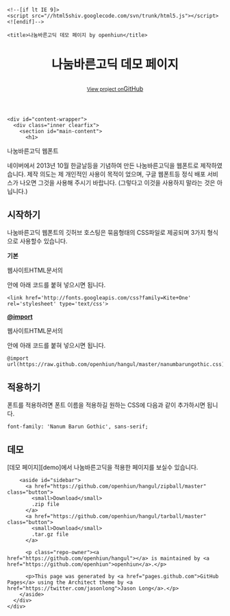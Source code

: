 <!DOCTYPE html>
<html>
  <head>
    <meta charset='utf-8'>
    <meta http-equiv="X-UA-Compatible" content="chrome=1">
    <meta name="viewport" content="width=device-width, initial-scale=1, maximum-scale=1">
    <link href='https://fonts.googleapis.com/css?family=Architects+Daughter' rel='stylesheet' type='text/css'>
    <link rel="stylesheet" type="text/css" href="stylesheets/stylesheet.css" media="screen" />
    <link rel="stylesheet" type="text/css" href="stylesheets/pygment_trac.css" media="screen" />
    <link rel="stylesheet" type="text/css" href="stylesheets/print.css" media="print" />

    <!--[if lt IE 9]>
    <script src="//html5shiv.googlecode.com/svn/trunk/html5.js"></script>
    <![endif]-->

    <title>나눔바른고딕 데모 페이지 by openhiun</title>
  </head>

  <body>
    <header>
      <div class="inner">
        <h1>나눔바른고딕 데모 페이지</h1>
        <h2></h2>
        <a href="https://github.com/openhiun/hangul" class="button"><small>View project on</small>GitHub</a>
      </div>
    </header>

    <div id="content-wrapper">
      <div class="inner clearfix">
        <section id="main-content">
          <h1>
<a name="%EB%82%98%EB%88%94%EB%B0%94%EB%A5%B8%EA%B3%A0%EB%94%95-%EC%9B%B9%ED%8F%B0%ED%8A%B8" class="anchor" href="#%EB%82%98%EB%88%94%EB%B0%94%EB%A5%B8%EA%B3%A0%EB%94%95-%EC%9B%B9%ED%8F%B0%ED%8A%B8"><span class="octicon octicon-link"></span></a>나눔바른고딕 웹폰트</h1>

<p>네이버에서 2013년 10월 한글날등을 기념하여 만든 나눔바른고딕을 웹폰트로 제작하였습니다.
제작 의도는 제 개인적인 사용이 목적이 었으며, 구글 웹폰트등 정식 배포 서비스가 나오면 그것을 사용해 주시기 바랍니다. 
(그렇다고 이것을 사용하지 말라는 것은 아닙니다.)</p>

<h2>
<a name="%EC%8B%9C%EC%9E%91%ED%95%98%EA%B8%B0" class="anchor" href="#%EC%8B%9C%EC%9E%91%ED%95%98%EA%B8%B0"><span class="octicon octicon-link"></span></a>시작하기</h2>

<p>나눔바른고딕 웹폰트의 깃허브 호스팅은 묶음형태의 CSS파일로 제공되며 3가지 형식으로 사용할수 있습니다.</p>

<p><strong>기본</strong></p>

<p>웹사이트HTML문서의 </p>안에 아래 코드를 붙혀 넣으시면 됩니다.

<pre><code>&lt;link href='http://fonts.googleapis.com/css?family=Kite+One' rel='stylesheet' type='text/css'&gt;
</code></pre>

<p><strong><a href="https://github.com/import" class="user-mention">@import</a></strong></p>

<p>웹사이트HTML문서의 </p>안에 아래 코드를 붙혀 넣으시면 됩니다.

<pre><code>@import url(https://raw.github.com/openhiun/hangul/master/nanumbarungothic.css);
</code></pre>

<h2>
<a name="%EC%A0%81%EC%9A%A9%ED%95%98%EA%B8%B0" class="anchor" href="#%EC%A0%81%EC%9A%A9%ED%95%98%EA%B8%B0"><span class="octicon octicon-link"></span></a>적용하기</h2>

<p>폰트를 적용하려면 폰트 이름을  적용하길 원하는 CSS에 다음과 같이 추가하시면 됩니다.</p>

<pre><code>font-family: 'Nanum Barun Gothic', sans-serif;
</code></pre>

<h2>
<a name="%EB%8D%B0%EB%AA%A8" class="anchor" href="#%EB%8D%B0%EB%AA%A8"><span class="octicon octicon-link"></span></a>데모</h2>

<p>[데모 페이지][demo]에서 나눔바른고딕을 적용한 페이지를 보실수 있습니다.</p>
        </section>

        <aside id="sidebar">
          <a href="https://github.com/openhiun/hangul/zipball/master" class="button">
            <small>Download</small>
            .zip file
          </a>
          <a href="https://github.com/openhiun/hangul/tarball/master" class="button">
            <small>Download</small>
            .tar.gz file
          </a>

          <p class="repo-owner"><a href="https://github.com/openhiun/hangul"></a> is maintained by <a href="https://github.com/openhiun">openhiun</a>.</p>

          <p>This page was generated by <a href="pages.github.com">GitHub Pages</a> using the Architect theme by <a href="https://twitter.com/jasonlong">Jason Long</a>.</p>
        </aside>
      </div>
    </div>

  
  </body>
</html>
